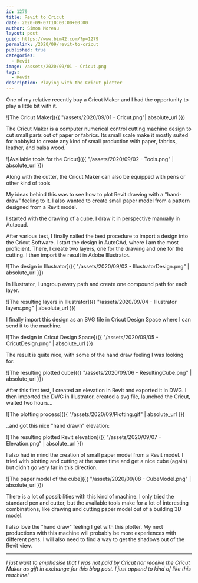 ```yaml
---
id: 1279
title: Revit to Cricut
date: 2020-09-07T10:00:00+00:00
author: Simon Moreau
layout: post
guid: https://www.bim42.com/?p=1279
permalink: /2020/09/revit-to-cricut
published: true
categories:
  - Revit
image: /assets/2020/09/01 - Cricut.png
tags:
  - Revit
description: Playing with the Cricut plotter
---
```

One of my relative recently buy a Cricut Maker and I had the opportunity to play a little bit with it.

![The Cricut Maker]({{ "/assets/2020/09/01 - Cricut.png"| absolute_url }})

The Cricut Maker is a computer numerical control cutting machine design to cut small parts out of paper or fabrics. Its small scale make it mostly suited for hobbyist to create any kind of small production with paper, fabrics, leather, and balsa wood.

![Available tools for the Cricut]({{ "/assets/2020/09/02 - Tools.png" | absolute_url }})

Along with the cutter, the Cricut Maker can also be equipped with pens or other kind of tools

My ideas behind this was to see how to plot Revit drawing with a "hand-draw" feeling to it. I also wanted to create small paper model from a pattern designed from a Revit model.

I started with the drawing of a cube. I draw it in perspective manually in Autocad.

After various test, I finally nailed the best procedure to import a design into the Cricut Software. I start the design in AutoCAd, where I am the most proficient. There, I create two layers, one for the drawing and one for the cutting. I then import the result in Adobe Illustrator.

![The design in Illustrator]({{ "/assets/2020/09/03 - IllustratorDesign.png" | absolute_url }})

In Illustrator, I ungroup every path and create one compound path for each layer.

![The resulting layers in Illustrator]({{ "/assets/2020/09/04 - Illustrator layers.png" | absolute_url }})

I finally import this design as an SVG file in Cricut Design Space where I can send it to the machine.

![The design in Cricut Design Space]({{ "/assets/2020/09/05 - CricutDesign.png" | absolute_url }})

The result is quite nice, with some of the hand draw feeling I was looking for:

![The resulting plotted cube]({{ "/assets/2020/09/06 - ResultingCube.png" | absolute_url }})

After this first test, I created an elevation in Revit and exported it in DWG. I then imported the DWG in Illustrator, created a svg file, launched the Cricut, waited two hours...

![The plotting process]({{ "/assets/2020/09/Plotting.gif" | absolute_url }})

..and got this nice "hand drawn" elevation:

![The resulting plotted Revit elevation]({{ "/assets/2020/09/07 - Elevation.png" | absolute_url }})

I also had in mind the creation of small paper model from a Revit model. I tried with plotting and cutting at the same time and get a nice cube (again) but didn't go very far in this direction.

![The paper model of the cube]({{ "/assets/2020/09/08 - CubeModel.png" | absolute_url }})

There is a lot of possibilities with this kind of machine. I only tried the standard pen and cutter, but the available tools make for a lot of interesting combinations, like drawing and cutting paper model out of a building 3D model.

I also love the "hand draw" feeling I get with this plotter. My next productions with this machine will probably be more experiences with different pens. I will also need to find a way to get the shadows out of the Revit view.

---
*I just want to emphasise that I was not paid by Cricut nor receive the Cricut Maker as gift in exchange for this blog post. I just append to kind of like this machine!*

